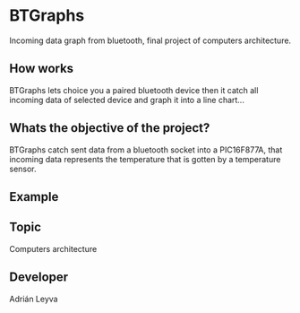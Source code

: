 # BTGraphs
Incoming data graph from bluetooth, final project of computers architecture.  

## How works
BTGraphs lets choice you a paired bluetooth device then
it catch all incoming data of selected device and graph it into
a line chart...

## Whats the objective of the project?  
BTGraphs catch sent data from a bluetooth socket into a PIC16F877A,
that incoming data represents the temperature that is gotten by a 
temperature sensor.  

## Example  



## Topic 
Computers architecture



## Developer  
 Adrián Leyva